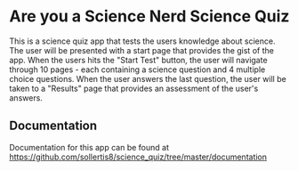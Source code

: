# Are you a Science Nerd Science Quiz

This is a science quiz app that tests the users knowledge about science.  The user will be presented with a start page that provides the gist of the app.  When the users hits the "Start Test" button, the user will navigate through 10 pages - each containing a science question and 4 multiple choice questions.  When the user answers the last question, the user will be taken to a "Results" page that provides an assessment of the user's answers.

## Documentation

Documentation for this app can be found at https://github.com/sollertis8/science_quiz/tree/master/documentation
